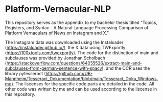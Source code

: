 # Platform-Vernacular-NLP

This repository serves as the appendix to my bachelor thesis titled "Topics, Registers, and Syntax – A Natural Language Processing Comparison of Platform Vernaculars of News on Instagram and X."

The Instagram data was downloaded using the Instaloader (https://instaloader.github.io/), the X data using TWExportly (https://100xtools.com/twexportly). The code for the distinction of main and subclauses was provided by Jonathan Scholbach (https://stackoverflow.com/questions/64055526/extract-main-and-subclauses-from-german-sentence-with-spacy), and the OCR uses the library pytesseract (https://github.com/UB-Mannheim/Tesseract_Dokumentation/blob/main/Tesseract_Doku_Windows.md). The liscenses for the specific code parts are detailed in the code. All other code was written by me and can be used according to the liscense in this repository.
